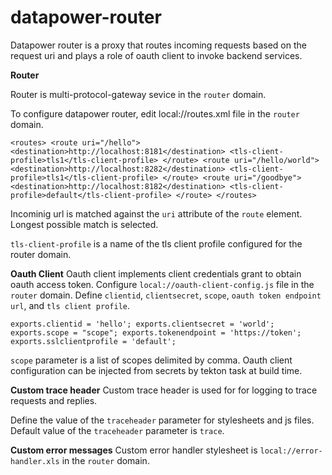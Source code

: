 # datapower-router

Datapower router is a proxy that routes incoming requests based on the request uri
and plays a role of oauth client to invoke backend services.

**Router**

Router is multi-protocol-gateway sevice in the `router` domain.

To configure datapower router, edit local://routes.xml file in the `router` domain.

`<routes>
    <route uri="/hello">
        <destination>http://localhost:8181</destination>
        <tls-client-profile>tls1</tls-client-profile>
    </route>
    <route uri="/hello/world">
        <destination>http://localhost:8282</destination>
        <tls-client-profile>tls1</tls-client-profile>
    </route>
    <route uri="/goodbye">
        <destination>http://localhost:8182</destination>
        <tls-client-profile>default</tls-client-profile>
    </route>
</routes>`

Incominig url is matched against the `uri` attribute of the `route` element.
Longest possible match is selected.

`tls-client-profile` is a name of the tls client profile configured for the router domain.

**Oauth Client**
Oauth client implements client credentials grant to obtain oauth access token.
Configure `local://oauth-client-config.js` file in the `router` domain.
Define `clientid`, `clientsecret`, `scope`, `oauth token endpoint url`, and `tls client profile`.

`exports.clientid = 'hello';
exports.clientsecret = 'world';
exports.scope = "scope";
exports.tokenendpoint = 'https://token';
exports.sslclientprofile = 'default';`

`scope` parameter is a list of scopes delimited by comma.
Oauth client configuration can be injected from secrets by tekton task at build time.

**Custom trace header**
Custom trace header is used for for logging to trace requests and replies.

Define the value of the `traceheader` parameter for stylesheets and js files.
Default value of the `traceheader` parameter is `trace`.

**Custom error messages**
Custom error handler stylesheet is `local://error-handler.xls` in the `router` domain.
